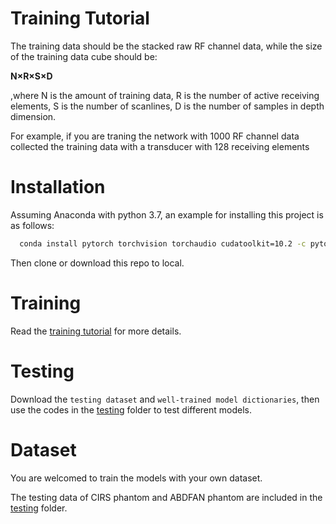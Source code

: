 # Training Tutorial

The training data should be the stacked raw RF channel data, while the size of the training data cube should be: 

**N×R×S×D**

,where N is the amount of training data, R is the number of active receiving elements, S is the number of scanlines, D is the number of samples in depth dimension.

For example, if you are traning the network with 1000 RF channel data collected the training data with a transducer with 128 receiving elements



# Installation

Assuming Anaconda with python 3.7, an example for installing this project is as follows:
``` Bash
  conda install pytorch torchvision torchaudio cudatoolkit=10.2 -c pytorch
```
Then clone or download this repo to local.

# Training

Read the [training tutorial]() for more details.

# Testing

Download the `testing dataset` and `well-trained model dictionaries`, then use the codes in the [testing](https://github.com/PickleJerry/Flexible_Array_DNN/tree/main/testing) folder to test different models.

# Dataset

You are welcomed to train the models with your own dataset.

The testing data of CIRS phantom and ABDFAN phantom are included in the [testing](https://github.com/PickleJerry/Flexible_Array_DNN/tree/main/testing) folder.
